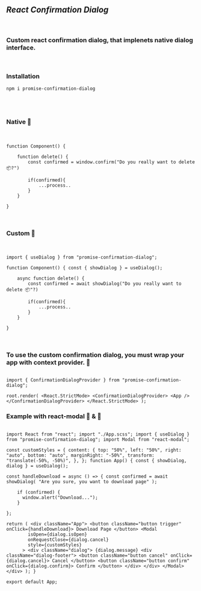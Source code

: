 ## **_React Confirmation Dialog_**

<br>

### Custom react confirmation dialog, that implenets native dialog interface. <br>

<br>

### Installation

`npm i promise-confirmation-dialog`

<br>

<br>

### Native 💩

<br>

```
function Component() {

    function delete() {
        const confirmed = window.confirm("Do you really want to delete 📦?")

        if(confirmed){
            ...process..
        }
    }

}

```

<br>

### Custom 🚀

<br>

```
import { useDialog } from "promise-confirmation-dialog";

function Component() { const { showDialog } = useDialog();

    async function delete() {
        const confirmed = await showDialog("Do you really want to delete 📦"?)

        if(confirmed){
            ...process..
        }
    }

}

```

<br>

### To use the custom confirmation dialog, you must wrap your app with context provider. 🚚

```

import { ConfirmationDialogProvider } from "promise-confirmation-dialog";

root.render( <React.StrictMode> <ConfirmationDialogProvider> <App /> </ConfirmationDialogProvider> </React.StrictMode> );

```

### Example with react-modal 🍞 & 🧈

```

import React from "react"; import "./App.scss"; import { useDialog } from "promise-confirmation-dialog"; import Modal from "react-modal";

const customStyles = { content: { top: "50%", left: "50%", right: "auto", bottom: "auto", marginRight: "-50%", transform: "translate(-50%, -50%)", }, }; function App() { const { showDialog, dialog } = useDialog();

const handleDownload = async () => { const confirmed = await showDialog( "Are you sure, you want to download page" );

    if (confirmed) {
      window.alert("Download...");
    }

};

return ( <div className="App"> <button className="button trigger" onClick={handleDownload}> Download Page </button> <Modal
        isOpen={dialog.isOpen}
        onRequestClose={dialog.cancel}
        style={customStyles}
      > <div className="dialog"> {dialog.message} <div className="dialog-footer"> <button className="button cancel" onClick={dialog.cancel}> Cancel </button> <button className="button confirm" onClick={dialog.confirm}> Confirm </button> </div> </div> </Modal> </div> ); }

export default App;

```
